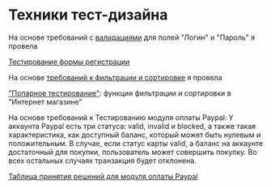 # Техники тест-дизайна

На основе требований с [валидациями](https://docs.google.com/document/d/1ms7xXsPUexfr9MxUr9OhRsgfWdz5Z2KcM-f8ZwohM2o/edit?usp=sharing) для полей "Логин" и "Пароль" я провела

[Тестирование формы регистрации](https://docs.google.com/spreadsheets/d/1hj7hWy4tdh1-XWpUtUCP8vEB0fwSTIpSOutBMss0R78/edit?usp=sharing)

На основе [требований к фильтрации и сортировке](https://docs.google.com/document/d/1K5j8MCoxontw4QC6E_Uc0T5NIvLbiiY9U4wyhKdubRs/edit?usp=sharing) я провела

["Попарное тестирование"](https://docs.google.com/spreadsheets/d/1fDgVGufwfvdZj-Hi0tghqKyKl5jncC49ijplF6oywHo/edit?usp=sharing): функции фильтрации и сортировки в "Интернет магазине"

На основе требований к Тестированию модуля оплаты Paypal:
У аккаунта Paypal есть три статуса: valid, invalid и blocked, а также такая характеристика, как доступный баланс, который может быть нулевым и положительным.
В случае, если статус карты valid, а баланс на аккаунте достаточный для покупки, пользователь может совершить покупку. Во всех остальных случаях транзакция будет отклонена.

[Таблица принятия решений для модуля оплаты Paypal](https://docs.google.com/spreadsheets/d/1W96Fr4795lknEJ0SrmnWqrStkDHyKbnyd-Gz54qLS2s/edit?gid=0#gid=0)
